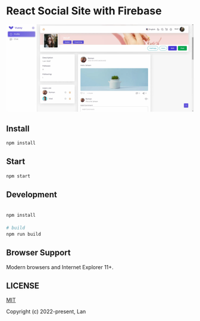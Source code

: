 <h1>
React Social Site with Firebase
</h1>

<p align="center">
  <img src="./social.png"/>
</p>

## Install

```js
npm install
```

## Start

```js
npm start
```


## Development

```sh

npm install

# build
npm run build

```

## Browser Support

Modern browsers and Internet Explorer 11+.

## LICENSE

[MIT](https://opensource.org/licenses/MIT)

Copyright (c) 2022-present, Lan
